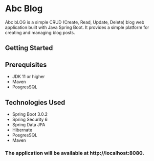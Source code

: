 # Abc Blog
Abc bLOG is a simple CRUD (Create, Read, Update, Delete) blog web application built with Java Spring Boot. It provides a simple platform for creating and managing blog posts.

## Getting Started

## Prerequisites
* JDK 11 or higher
* Maven
* PosgresSQL






## Technologies Used
* Spring Boot 3.0.2
* Spring Security 6
* Spring Data JPA
* Hibernate
* PosgresSQL
* Maven


### The application will be available at http://localhost:8080.




